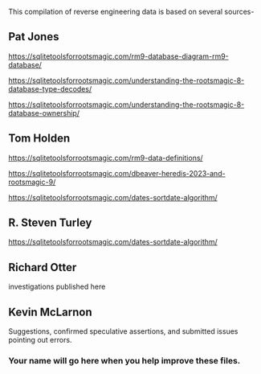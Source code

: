 This compilation of reverse engineering data is based on several sources-


## Pat Jones

https://sqlitetoolsforrootsmagic.com/rm9-database-diagram-rm9-database/

https://sqlitetoolsforrootsmagic.com/understanding-the-rootsmagic-8-database-type-decodes/

https://sqlitetoolsforrootsmagic.com/understanding-the-rootsmagic-8-database-ownership/


## Tom Holden

https://sqlitetoolsforrootsmagic.com/rm9-data-definitions/

https://sqlitetoolsforrootsmagic.com/dbeaver-heredis-2023-and-rootsmagic-9/

https://sqlitetoolsforrootsmagic.com/dates-sortdate-algorithm/

## R. Steven Turley

https://sqlitetoolsforrootsmagic.com/dates-sortdate-algorithm/

## Richard Otter

investigations published here

## Kevin McLarnon

Suggestions, confirmed speculative assertions, and submitted issues pointing out errors.


### Your name will go here when you help improve these files.


